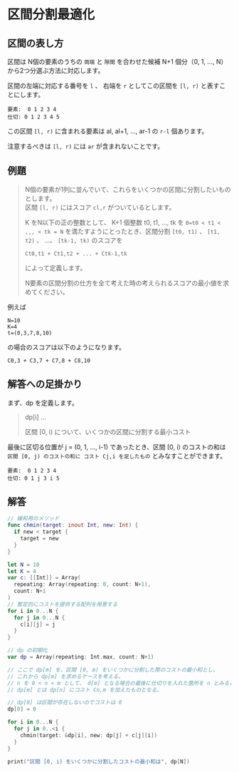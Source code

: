 # 区間分割最適化

## 区間の表し方

区間は N個の要素のうちの `両端` と `隙間` を合わせた候補 N+1 個分（0, 1, ..., N）から2つ分選ぶ方法に対応します。

区間の左端に対応する番号を `l` 、 右端を `r` としてこの区間を `[l, r)` と表すことにします。

```
要素:  0 1 2 3 4
仕切: 0 1 2 3 4 5
```

この区間 `[l, r)` に含まれる要素は al, al+1, ..., ar-1 の `r-l` 個あります。

注意するべきは `[l, r)` には `ar` が含まれないことです。

## 例題

> N個の要素が1列に並んでいて、これらをいくつかの区間に分割したいものとします。<br>
> 区間 `[l, r)` にはスコア `cl,r` がついているとします。
> 
> K をN以下の正の整数として、 K+1 個整数 t0, t1, ..., tk を `0=t0 < t1 < ,,, < tk = N` を満たすようにとったとき、区間分割 `[t0, t1)` 、 `[t1, t2)` 、 ...、 `[tk-1, tk)` のスコアを
> ```shell
> Ct0,t1 + Ct1,t2 + ... + Ctk-1,tk
> ```
> によって定義します。
> 
> N要素の区間分割の仕方を全て考えた時の考えられるスコアの最小値を求めてください。

例えば

```
N=10
K=4
t=(0,3,7,8,10)
```

の場合のスコアは以下のようになります。

```
C0,3 + C3,7 + C7,8 + C8,10
```

## 解答への足掛かり

まず、dp を定義します。

> dp[i] ... <br>
> 
> 区間 [0, i) について、いくつかの区間に分割する最小コスト

最後に区切る位置が j = (0, 1, ..., i-1) であったとき、区間 [0, i) のコストの和は `区間 [0, j) のコストの和に コスト Cj,i を足したもの` とみなすことができます。

```
要素:  0 1 2 3 4
仕切: 0 1 j 3 i 5
```

## 解答

```swift
// 緩和用のメソッド
func chmin(target: inout Int, new: Int) {
  if new < target {
    target = new
  }
}

let N = 10
let K = 4
var c: [[Int]] = Array(
  repeating: Array(repeating: 0, count: N+1),
  count: N+1
)
// 暫定的にコストを提供する配列を用意する
for i in 0...N {
  for j in 0...N {
    c[i][j] = j
  }
}

// dp の初期化
var dp = Array(repeating: Int.max, count: N+1)

// ここで dp[m] を、区間 [0, m) をいくつかに分割した際のコストの最小和とし、
// これから dp[m] を求めるケースを考える。
// n を 0 < n < m として、 d[m] となる場合の最後に仕切りを入れた箇所を n とみると
// dp[m] とは dp[n] にコスト Cn,m を加えたものとなる。

// dp[0] は区間が存在しないのでコストは 0
dp[0] = 0

for i in 0...N {
  for j in 0..<i {
    chmin(target: &dp[i], new: dp[j] + c[j][i])
  }
}

print("区間 [0, i) をいくつかに分割したコストの最小和は", dp[N])
```



